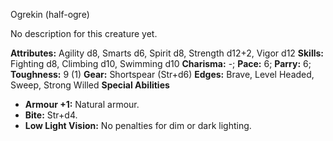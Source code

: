 Ogrekin (half-ogre)

No description for this creature yet.

**Attributes:** Agility d8, Smarts d6, Spirit d8, Strength d12+2, Vigor
d12
**Skills:** Fighting d8, Climbing d10, Swimming d10
**Charisma:** -; **Pace:** 6; **Parry:** 6; **Toughness:** 9 (1)
**Gear:** Shortspear (Str+d6)
**Edges:** Brave, Level Headed, Sweep, Strong Willed
**Special Abilities**
- **Armour +1:** Natural armour.
- **Bite:** Str+d4.
- **Low Light Vision:** No penalties for dim or dark lighting.

